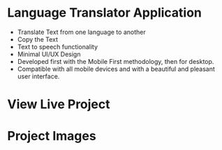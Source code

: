 # Language Translator Application

- Translate Text from one language to another
- Copy the Text
- Text to speech functionality
- Minimal UI/UX Design
- Developed first with the Mobile First methodology, then for desktop.
- Compatible with all mobile devices and with a beautiful and pleasant user interface.

# View Live Project


# Project Images
